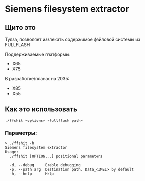 # Siemens filesystem extractor

## Щито это
Тулза, позволяет извлекать содержимое файловой системы из FULLFLASH

Поддерживаемые платформы:
* X65
* X75

В разработке/планах на 2035:
* X85
* X55

## Как это использовать
```./ffshit <options> <fullflash path>```

### Параметры:

```
> ./ffshit -h
Siemens filesystem extractor
Usage:
  ./ffshit [OPTION...] positional parameters

  -d, --debug     Enable debugging
  -p, --path arg  Destination path. Data_<IMEI> by default
  -h, --help      Help
```
